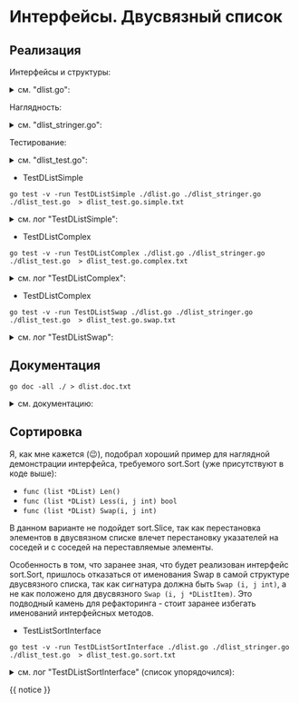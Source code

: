 # Интерфейсы. Двусвязный список

## Реализация

Интерфейсы и структуры:

<details>
<summary>см. "dlist.go":</summary>

```go
{{ dlist.go }}
```

</details>

Наглядность:

<details>
<summary>см. "dlist_stringer.go":</summary>

```go
{{ dlist_stringer.go }}
```

</details>

Тестирование:

<details>
<summary>см. "dlist_test.go":</summary>

```go
{{ dlist_test.go }}
```

</details>

* TestDListSimple

```shell
go test -v -run TestDListSimple ./dlist.go ./dlist_stringer.go ./dlist_test.go  > dlist_test.go.simple.txt
```

<details>
<summary>см. лог "TestDListSimple":</summary>

```text
{{ dlist_test.go.simple.txt }}
```

</details>

* TestDListComplex

```shell
go test -v -run TestDListComplex ./dlist.go ./dlist_stringer.go ./dlist_test.go  > dlist_test.go.complex.txt
```

<details>
<summary>см. лог "TestDListComplex":</summary>

```text
{{ dlist_test.go.complex.txt }}
```

</details>

* TestDListComplex

```shell
go test -v -run TestDListSwap ./dlist.go ./dlist_stringer.go ./dlist_test.go  > dlist_test.go.swap.txt
```

<details>
<summary>см. лог "TestDListSwap":</summary>

```text
{{ dlist_test.go.swap.txt }}
```

</details>

## Документация

```shell
go doc -all ./ > dlist.doc.txt
```

<details>
<summary>см. документацию:</summary>

```text
{{ dlist.doc.txt }}
```

</details>

## Сортировка

Я, как мне кажется (😉), подобрал хороший пример для наглядной демонстрации интерфейса, требуемого sort.Sort (уже присутствуют в коде выше):

* `func (list *DList) Len()`
* `func (list *DList) Less(i, j int) bool`
* `func (list *DList) Swap(i, j int)`

В данном варианте не подойдет sort.Slice, так как перестановка элементов в двусвязном списке влечет перестановку указателей на соседей и с соседей на переставляемые элементы.

Особенность в том, что заранее зная, что будет реализован интерфейс sort.Sort, пришлось отказаться от именования Swap в самой структуре двусвязного списка, так как сигнатура должна быть `Swap (i, j int)`, а не как положено для двусвязного `Swap (i, j *DListItem)`. Это подводный камень для рефакторинга - стоит заранее избегать именований интерфейсных методов.

* TestListSortInterface

```shell
go test -v -run TestDListSortInterface ./dlist.go ./dlist_stringer.go ./dlist_test.go  > dlist_test.go.sort.txt
```

<details>
<summary>см. лог "TestDListSortInterface" (список упорядочился):</summary>

```text
{{ dlist_test.go.sort.txt }}
```

</details>

{{ notice }}
